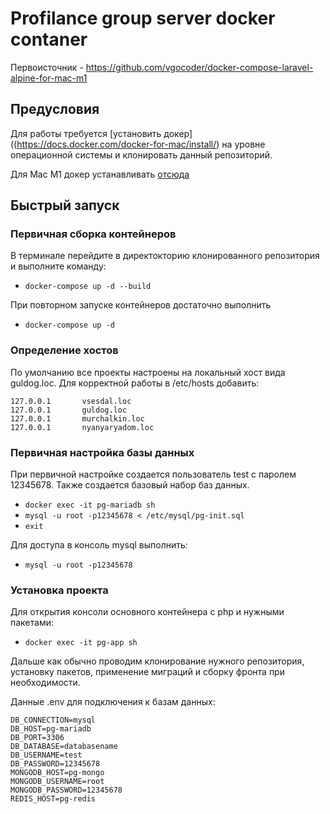 # Profilance group server docker contaner

Первоисточник - https://github.com/vgocoder/docker-compose-laravel-alpine-for-mac-m1

## **Предусловия**

Для работы требуется [установить докер]((https://docs.docker.com/docker-for-mac/install/) на уровне операционной системы и клонировать данный репозиторий.

Для Mac M1 докер устанавливать [отсюда](https://docs.docker.com/docker-for-mac/apple-m1/)

## **Быстрый запуск**

### Первичная сборка контейнеров

В терминале перейдите в директокторию клонированного репозитория и выполните команду:

- `docker-compose up -d --build`

При повторном запуске контейнеров достаточно выполнить

- `docker-compose up -d` 

### Определение хостов

По умолчанию все проекты настроены на локальный хост вида guldog.loc. Для корректной работы в /etc/hosts добавить:
```
127.0.0.1       vsesdal.loc
127.0.0.1       guldog.loc
127.0.0.1       murchalkin.loc
127.0.0.1       nyanyaryadom.loc
```

### Первичная настройка базы данных

При первичной настройке создается пользователь test с паролем 12345678. Также создается базовый набор баз данных.

- `docker exec -it pg-mariadb sh` 
- `mysql -u root -p12345678 < /etc/mysql/pg-init.sql`
- `exit`

Для доступа в консоль mysql выполнить:
- `mysql -u root -p12345678`

### Установка проекта

Для открытия консоли основного контейнера с php и нужными пакетами:
- `docker exec -it pg-app sh` 

Дальше как обычно проводим клонирование нужного репозитория, установку пакетов, применение миграций и сборку фронта при необходимости. 

Данные .env для подключения к базам данных:
```
DB_CONNECTION=mysql
DB_HOST=pg-mariadb
DB_PORT=3306
DB_DATABASE=databasename
DB_USERNAME=test
DB_PASSWORD=12345678
MONGODB_HOST=pg-mongo
MONGODB_USERNAME=root
MONGODB_PASSWORD=12345678
REDIS_HOST=pg-redis
```
